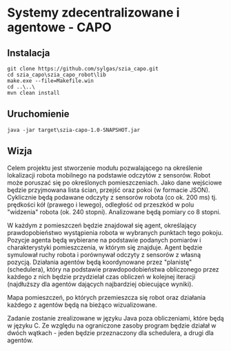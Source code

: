 # Systemy zdecentralizowane i agentowe - CAPO

## Instalacja

```
git clone https://github.com/sylgas/szia_capo.git
cd szia_capo\szia_capo_robot\lib
make.exe --file=Makefile.win
cd ..\..\
mvn clean install
```

## Uruchomienie

```
java -jar target\szia-capo-1.0-SNAPSHOT.jar
```

## Wizja

Celem projektu jest stworzenie modułu pozwalającego na określenie lokalizacji robota mobilnego na podstawie odczytów z sensorów. Robot może poruszać się po określonych pomieszczeniach. Jako dane wejściowe będzie przyjmowana lista ścian, przejść oraz pokoi (w formacie JSON). Cyklicznie będą podawane odczyty z sensorów robota (co ok. 200 ms) tj. prędkości kół (prawego i lewego), odległość od przeszkód w polu "widzenia" robota (ok. 240 stopni). Analizowane będą pomiary co 8 stopni. 

W każdym z pomieszczeń będzie znajdował się agent, określający prawdopobieństwo wystąpienia robota w wybranych punktach tego pokoju. Pozycje agenta będą wybierane na podstawie podanych pomiarów i charakterystyki pomieszczenia, w którym się znajduje. Agent będzie symulował ruchy robota i porównywał odczyty z sensorów z własną pozycją. Działania agentów będą koordynowane przez "planistę" (schedulera), który na podstawie prawdopodobieństwa obliczonego przez każdego z nich będzie przydzielał czas obliczeń w kolejnej iteracji (najdłuższy dla agentów dających najbardziej obiecujące wyniki).

Mapa pomieszczeń, po których przemieszcza się robot oraz działania każdego z agentów będą na bieżąco wizualizowane. 

Zadanie zostanie zrealizowane w języku Java poza obliczeniami, które będą w języku C. Ze względu na ograniczone zasoby program będzie działał w dwóch wątkach - jeden będzie przeznaczony dla schedulera, a drugi dla agentów.
